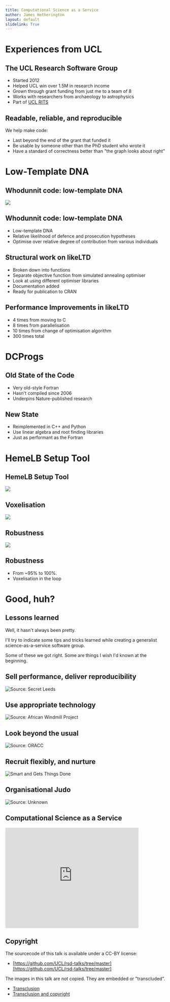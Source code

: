```yaml
---
title: Computational Science as a Service
author: James Hetherington
layout: default
slidelink: True
---
```


Experiences from UCL
====================

The UCL Research Software Group
-------------------------------

* Started 2012
* Helped UCL win over 1.5M in research income
* Grown through grant funding from just me to a team of 8
* Works with researchers from archaeology to astrophysics
* Part of [UCL RITS](https://www.ucl.ac.uk/research-it-services)

Readable, reliable, and reproducible
---------------------------------

We help make code:

* Last beyond the end of the grant that funded it
* Be usable by someone other than the PhD student who wrote it
* Have a standard of correctness better than "the graph looks about right"

Low-Template DNA
================

Whodunnit code: low-template DNA
--------------------------------

![](assets/whodunnitdna.jpg)

Whodunnit code: low-template DNA
-----------------------

* Low-template DNA
* Relative likelihood of defence and prosecution hypotheses
* Optimise over relative degree of contribution from various individuals

Structural work on likeLTD
--------------------------------------------

* Broken down into functions
* Separate objective function from simulated annealing optimiser
* Look at using different optimiser libraries
* Documentation added
* Ready for publication to CRAN

Performance Improvements in likeLTD
-------------------------------------------

* 4 times from moving to C
* 8 times from parallelisation
* 10 times from change of optimisation algorithm
* 300 times total

DCProgs
=======

Old State of the Code
-----------------

* Very old-style Fortran
* Hasn't compiled since 2006
* Underpins Nature-published research

New State
---------

* Reimplemented in C++ and Python
* Use linear algebra and root finding libraries
* Just as performant as the Fortran

HemeLB Setup Tool
=================

HemeLB Setup Tool
-----------------

![](assets/tubes.png)

Voxelisation
------------

![](assets/blockgrid.jpg)


Robustness
----------

![](assets/cgal.png)

Robustness
----------

* From ~95% to 100%.
* Voxelisation in the loop

Good, huh?
==========

Lessons learned
---------------

Well, it hasn't always been pretty.

I'll try to indicate some tips and tricks learned while
creating a generalist science-as-a-service software group.

Some of these we got right. Some are things I wish I'd
known at the beginning.


Sell performance, deliver reproducibility
-----------------------------------------

![Source: [Secret Leeds](http://www.secretleeds.com/viewtopic.php?t=5498&start=30)](http://farm7.staticflickr.com/6144/6202830241_f16833fbaf_z.jpg)

Use appropriate technology
--------------------------

![Source: [African Windmill Project](http://africawindmill.org)](http://africawindmill.org/wp-content/uploads/2013/03/DSC01549-Copy-2-.jpg)

Look beyond the usual
---------------------

![Source: [ORACC](http://oracc.museum.upenn.edu) ](https://www.ucl.ac.uk/research-it-services/about/research-software-development/carousel/ORACC.jpg)

Recruit flexibly, and nurture
-----------------------------

![Smart and Gets Things Done ](http://www.software.ac.uk/sites/default/files/images/content/ScholarAndCraftsman.jpg)

Organisational Judo
-------------------

![Source: Unknown](https://scontent.cdninstagram.com/hphotos-xfp1/t51.2885-15/s320x320/e15/10954254_848450445193608_1268926421_n.jpg)

Computational Science as a Service
----------------------------------

<iframe width="420" height="315" src="https://www.youtube.com/embed/p85xwZ_OLX0" frameborder="0" allowfullscreen></iframe>

Copyright
---------

The sourcecode of this talk is available under a CC-BY license:

* [https://github.com/UCL/rsd-talks/tree/master][https://github.com/UCL/rsd-talks/tree/master]

The images in this talk are not copied. They are embedded or "transcluded".

* [Transclusion](https://en.wikipedia.org/wiki/Transclusion)
* [Transclusion and copyright](http://www.create.ac.uk/blog/2014/11/28/eu-ruling-embedding-does-not-equal-copyright-infringement/)
